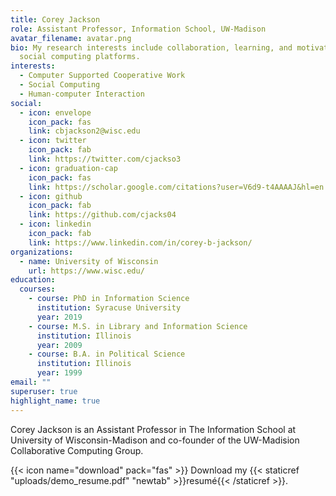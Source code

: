 ```yaml
---
title: Corey Jackson
role: Assistant Professor, Information School, UW-Madison
avatar_filename: avatar.png
bio: My research interests include collaboration, learning, and motivation in
  social computing platforms.
interests:
  - Computer Supported Cooperative Work
  - Social Computing
  - Human-computer Interaction
social:
  - icon: envelope
    icon_pack: fas
    link: cbjackson2@wisc.edu
  - icon: twitter
    icon_pack: fab
    link: https://twitter.com/cjackso3
  - icon: graduation-cap
    icon_pack: fas
    link: https://scholar.google.com/citations?user=V6d9-t4AAAAJ&hl=en
  - icon: github
    icon_pack: fab
    link: https://github.com/cjacks04
  - icon: linkedin
    icon_pack: fab
    link: https://www.linkedin.com/in/corey-b-jackson/
organizations:
  - name: University of Wisconsin
    url: https://www.wisc.edu/
education:
  courses:
    - course: PhD in Information Science
      institution: Syracuse University
      year: 2019
    - course: M.S. in Library and Information Science
      institution: Illinois
      year: 2009
    - course: B.A. in Political Science
      institution: Illinois
      year: 1999
email: ""
superuser: true
highlight_name: true
---
```

Corey Jackson is an Assistant Professor in The Information School at University of Wisconsin-Madison and co-founder of the UW-Madision Collaborative Computing Group. 

{{< icon name="download" pack="fas" >}} Download my {{< staticref "uploads/demo_resume.pdf" "newtab" >}}resumé{{< /staticref >}}.
